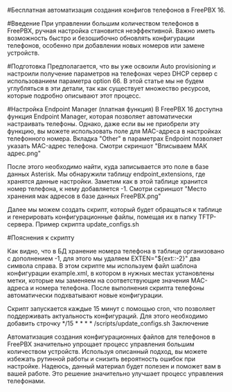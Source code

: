 #Бесплатная автоматизация создания конфигов телефонов в FreePBX 16.

#Введение
При управлении большим количеством телефонов в FreePBX, ручная настройка становится неэффективной. Важно иметь возможность быстро и безошибочно обновлять конфигурации телефонов, особенно при добавлении новых номеров или замене устройств.

#Подготовка
Предполагается, что вы уже освоили Auto provisioning и настроили получение параметров на телефонах через DHCP сервер с использованием параметра option 66. 
В этой статье мы не будем углубляться в эти детали, так как существует множество ресурсов, которые подробно описывают этот процесс.


#Настройка Endpoint Manager (платная функция)
В FreePBX 16 доступна функция Endpoint Manager, которая позволяет автоматически настраивать телефоны. Однако, даже если вы не приобрели эту функцию, вы можете использовать поле для MAC-адреса в настройках телефонного номера. 
Вкладка "Other" в параметрах Endpoint позволяет указать MAC-адрес телефона.
Смотри скриншот "Вписываем МАК адрес.png"

После этого необходимо найти, куда записывается это поле в базе данных Asterisk. Мы обнаружили таблицу endpoint_extensions, где хранятся данные настройки. Заметим как в этой таблице хранится номер телефона, к нему добавляется -1.
Смотри скриншот "Место хранения мак адресов в базе данных FreePBX.png"

Далее мы можем создать скрипт, который будет обращаться к таблице и генерировать конфигурационные файлы, помещая их в папку TFTP-сервера. Пример скрипта update_configs.sh


#Пояснения к скрипту

Как видно, что в БД хранение номера телефона в таблице организовано с дополнением -1, для этого мы удаляем EXTEN="${ext::-2}" два символа справа.
В этом скрипте мы используем файл шаблона конфигурации example.xml, в котором в нужных местах установлены метки, которые мы заменяем на соответствующие значения MAC-адреса и номера телефона. 
После выполнения скрипта телефоны автоматически подхватывают новые конфигурации.

Скрипт запускается каждые 15 минут с помощью cron, что позволяет поддерживать актуальность конфигураций. Для этого необходимо добавить строчку */15 * * * * /scripts/update_configs.sh
Заключение

Автоматизация создания конфигурационных файлов для телефонов в FreePBX значительно упрощает процесс управления большим количеством устройств. 
Используя описанный подход, вы можете избежать рутинной работы и снизить вероятность ошибок при настройке. 
Надеюсь, данный материал будет полезен и поможет вам в вашей работе. Это решение значительно улучшает процесс управления телефонами.
